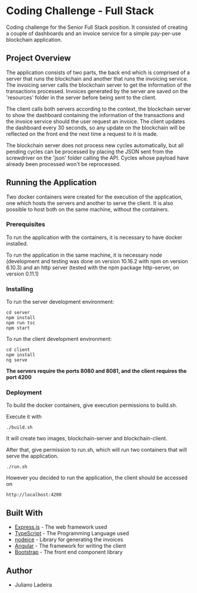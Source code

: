 
# Coding Challenge - Full Stack

Coding challenge for the Senior Full Stack position. It consisted of creating a couple of dashboards and an invoice service for a simple pay-per-use blockchain application.

## Project Overview

The application consists of two parts, the back end which is comprised of a server that runs the blockchain and another that runs the invoicing service. The invoicing server calls the blockchain server to get the information of the transactions processed. Invoices generated by the server are saved on the 'resources' folder in the server before being sent to the client.

The client calls both servers according to the context, the blockchain server to show the dashboard containing the information of the transactions and the invoice service should the user request an invoice. The client updates the dashboard every 30 seconds, so any update on the blockchain will be reflected on the front end the next time a request to it is made.

The blockchain server does not process new cycles automatically, but all pending cycles can be processed by placing the JSON sent from the screwdriver on the 'json' folder calling the API. Cycles whose payload have already been processed won't be reprocessed. 

## Running the Application

Two docker containers were created for the execution of the application, one which hosts the servers and another to serve the client. It is also possible to host both on the same machine, without the containers.

### Prerequisites

To run the application with the containers, it is necessary to have docker installed.

To run the application in the same machine, it is necessary node (development and testing was done on version 10.16.2 with npm on version 6.10.3) and an http server (tested with the npm package http-server, on version 0.11.1)

### Installing

To run the server development environment:
```
cd server
npm install
npm run tsc
npm start
```

To run the client development environment:
```
cd client
npm install
ng serve
```


**The servers require the ports 8080 and 8081, and the client requires the port 4200**

### Deployment

To build the docker containers, give execution permissions to build.sh. 

Execute it with
```
./build.sh
```

It will create two images, blockchain-server and blockchain-client.

After that, give permission to run.sh, which will run two containers that will serve the application.

```
./run.sh
```

However you decided to run the application, the client should be accessed on 

```
http://localhost:4200
```

## Built With

* [Express.js](https://expressjs.com/) - The web framework used
* [TypeScript](https://www.typescriptlang.org/) - The Programming Language used
* [nodeice](https://github.com/IonicaBizau/nodeice/blob/master/DOCUMENTATION.md) - Library for generating the invoices
* [Angular](https://angular.io/) - The framework for writing the client
* [Bootstrap](https://getbootstrap.com/) - The front end component library

## Author

* Juliano Ladeira

